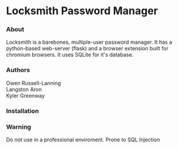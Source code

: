 # Locksmith Password Manager
### About
Locksmith is a barebones, multiple-user password manager. It has a python-based web-server (flask) and a browser extension built for chromium browsers. It uses SQLite for it's database.

### Authors
Owen Russell-Lanning\
Langston Aron\
Kyler Greenway

### Installation

### Warning
Do not use in a professional enviroment. Prone to SQL Injection



